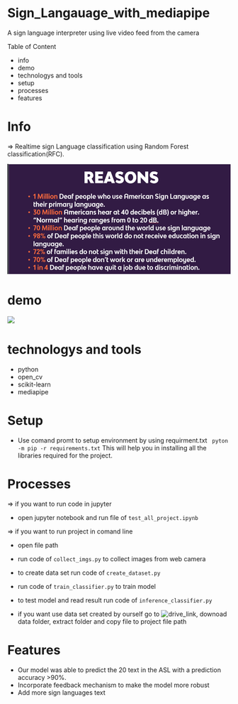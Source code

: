 # Sign_Langauage_with_mediapipe
A sign language interpreter using live video feed from the camera
 

Table of Content
- info
- demo
- technologys and tools
- setup
- processes
- features

# Info
=> Realtime sign Language classification using Random Forest classification(RFC).


![](https://github.com/shnooo0/Sign_Langauage_with_mediapipe/blob/main/image)



# demo

![](https://github.com/shnooo0/Sign_Langauage_with_mediapipe/blob/main/demo_image)


# technologys and tools
- python
- open_cv
- scikit-learn
- mediapipe

# Setup 
- Use comand promt to setup environment by using requirment.txt
  ``` pyton -m pip -r requirements.txt```
This will help you in installing all the libraries required for the project.

# Processes

=> if you want to run code in jupyter 
- open jupyter notebook and run file of ```test_all_project.ipynb```

=> if you want to run project in comand line
- open file path
- run code of ```collect_imgs.py``` to collect images from web camera
- to create data set run code of ```create_dataset.py```
- run code of ```train_classifier.py``` to train model
- to test model and read result run code of ```inference_classifier.py```

- if you want use data set created by ourself go to ![drive_link](https://drive.google.com/drive/folders/14D0t8lCkxjpBVek3VM4L22YbwMm7Q0qL?usp=sharing), downoad data folder, extract folder and copy file to project file path

# Features
- Our model was able to predict the 20 text in the ASL with a prediction accuracy >90%.
- Incorporate feedback mechanism to make the model more robust
- Add more sign languages text


